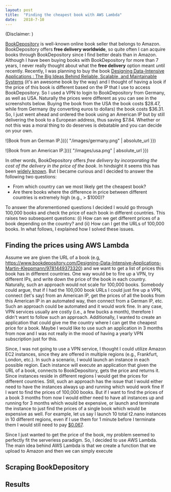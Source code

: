 ```yaml
---
layout: post
title:  "Finding the cheapest book with AWS Lambda"
date:   2018-7-10
---
```


<style>
table{
    border-collapse: collapse;
    border-spacing: 0;
    border:2px solid #000000;
}

th{
    border:2px solid #000000;
}

td{
    border:1px solid #000000;
}
</style>

(Disclaimer: )

[BookDepository](https://www.bookdepository.com/) is well-known online book seller that belongs to Amazon.
BookDepository offers **free delivery worldwide**, so quite often I can acquire books
through BookDepository since I find better deals than in Amazon. 
Although I have been buying books with BookDepository for more than 7 years, I never really thought about what the **free delivery** option meant until recently. Recently, I was planning to buy the book [Designing Data-Intensive Applications : The Big Ideas Behind Reliable, Scalable, and Maintainable Systems](https://www.bookdepository.com/Designing-Data-Intensive-Applications-Martin-Kleppmann/9781449373320) (it's an awesome book by the way) and I thought of having a look if the price of this book is different based on the IP that I use to access BookDepository. So I used a VPN to login to BookDepository from Germany, as well as USA. Naturally the prices were different as you can see in the screenshots below. Buying the book from the USA the book costs $28.47, while from Germany (by converting euros to dollars) the book costs $36.31. So, I just went ahead and ordered the book using an American IP but by still delivering the book to a European address, thus saving $7.84. Whether or not this was a moral thing to do deserves is debatable and you can decide on your own. 

![Book from an German IP.]({{ "/images/germany.png" | absolute_url }})

![Book from an American IP.]({{ "/images/usa.png" | absolute_url }})

In other words, BookDepository offers *free delivery by incorporating the cost of the delivery in the price of the book*. In hindsight it seems this has been [widely known](https://www.quora.com/How-does-The-Book-Depository-offer-such-low-prices-and-remain-a-viable-business). But I became curious and I decided to answer the following two questions: 
* From which country can we most likely get the cheapest book?
* Are there books where the difference in price between different countries is extremely high (e.g., > $1000)?

To answer the aforementioned questions I decided I would go through 100,000 books and check the price of each book in different countries. This raises two subsequent questions: (i) How can we get different prices of a book depending on the country? and (ii) How can I get the URLs of 100,000 books. In what follows, I explained how I solved these issues. 

## Finding the prices using AWS Lambda
Assume we are given the URL of a book (e.g, https://www.bookdepository.com/Designing-Data-Intensive-Applications-Martin-Kleppmann/9781449373320) and we want to get a list of prices this book has in different countries.
One way would be to fire up a VPN, try different IPs, and write down the price of the book in each country. Naturally, such an approach would not scale for 100,000 books. Somebody could argue, that if I had the 100,000 book URLs I could just fire up a VPN, connect (let's say) from an American IP, get the prices of all the books from this American IP in an automated way, then connect from a German IP, etc. Such an approach could be automated and it would work fine. In any case, VPN services usually are costly (i.e., a few bucks a month), therefore I didn't want to follow such an approach. Additionally, I wanted to create an application that could give me the country where I can get the cheapest price for a book. Maybe I would like to use such an application in 3 months from now and I was not really in the mood of having a yearly VPN subscription just for this.

Since, I was not going to use a VPN service, I thought I could utilize Amazon EC2 instances, since they are offered in multiple regions (e.g., Frankfurt, London, etc.). In such a scenario, I would launch an instance in each possible region. Each instance will execute an application that given the URL of a book, connects to BookDepository, gets the price and returns it. Since instances reside in different regions I would get the prices for different countries. 
Still, such an approach has the issue that I would either need to have the instances always up and running which would work fine If I want to find the prices of 100,000 books. But if I want to find the prices of a book 3 months from now I would either need to have all instances up and running for 3 months which would be expensive, or launch and terminate the instance to just find the prices of a single book which would be expensive as well. For example, let us say I launch 10 total t2.nano instances in 10 different regions, even if I use them for 1 minute before I terminate them I would still need to pay [$0.067](https://aws.amazon.com/ec2/pricing/on-demand/).

Since I just wanted to get the price of the book, my problem seemed to perfectly fit the serverless paradigm.
So, I decided to use AWS Lambda. The main idea behind AWS Lambda is that we create a function that we upload to Amazon and then we can simply execute 

## Scraping BookDepository

## Results





